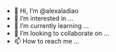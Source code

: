 - 👋 Hi, I’m @alexaladiao
- 👀 I’m interested in ...
- 🌱 I’m currently learning ...
- 💞️ I’m looking to collaborate on ...
- 📫 How to reach me ...

<!---
alexaladiao/alexaladiao is a ✨ special ✨ repository because its `README.md` (this file) appears on your GitHub profile.
You can click the Preview link to take a look at your changes.
--->

